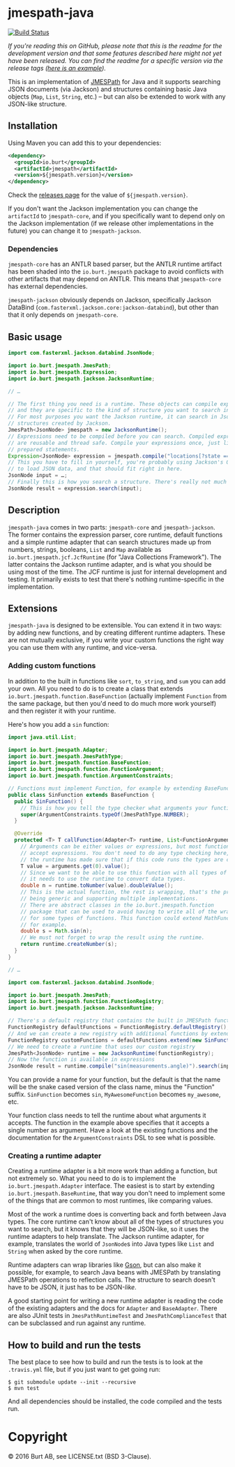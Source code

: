 # jmespath-java

[![Build Status](https://travis-ci.org/burtcorp/jmespath-java.png?branch=master)](https://travis-ci.org/burtcorp/jmespath-java)

_If you're reading this on GitHub, please note that this is the readme for the development version and that some features described here might not yet have been released. You can find the readme for a specific version via the release tags ([here is an example](https://github.com/burtcorp/jmespath-java/releases/tag/jmespath-0.1.0))._

This is an implementation of [JMESPath](http://jmespath.org/) for Java and it supports searching JSON documents (via Jackson) and structures containing basic Java objects (`Map`, `List`, `String`, etc.) – but can also be extended to work with any JSON-like structure.

## Installation

Using Maven you can add this to your dependencies:

```xml
<dependency>
  <groupId>io.burt</groupId>
  <artifactId>jmespath</artifactId>
  <version>${jmespath.version}</version>
</dependency>
```

Check the [releases page](https://github.com/burtcorp/jmespath-java/releases) for the value of `${jmespath.version}`.

If you don't want the Jackson implementation you can change the `artifactId` to `jmespath-core`, and if you specifically want to depend only on the Jackson implementation (if we release other implementations in the future) you can change it to `jmespath-jackson`.

### Dependencies

`jmespath-core` has an ANTLR based parser, but the ANTLR runtime artifact has been shaded into the `io.burt.jmespath` package to avoid conflicts with other artifacts that may depend on ANTLR. This means that `jmespath-core` has external dependencies.

`jmespath-jackson` obviously depends on Jackson, specifically Jackson DataBind (`com.fasterxml.jackson.core:jackson-databind`), but other than that it only depends on `jmespath-core`.

## Basic usage

```java
import com.fasterxml.jackson.databind.JsonNode;

import io.burt.jmespath.JmesPath;
import io.burt.jmespath.Expression;
import io.burt.jmespath.jackson.JacksonRuntime;

// …

// The first thing you need is a runtime. These objects can compile expressions
// and they are specific to the kind of structure you want to search in.
// For most purposes you want the Jackson runtime, it can search in JsonNode
// structures created by Jackson.
JmesPath<JsonNode> jmespath = new JacksonRuntime();
// Expressions need to be compiled before you can search. Compiled expressions
// are reusable and thread safe. Compile your expressions once, just like database
// prepared statements.
Expression<JsonNode> expression = jmespath.compile("locations[?state == 'WA'].name | sort(@) | {WashingtonCities: join(', ', @)}");
// This you have to fill in yourself, you're probably using Jackson's ObjectMapper
// to load JSON data, and that should fit right in here.
JsonNode input = …;
// Finally this is how you search a structure. There's really not much more to it.
JsonNode result = expression.search(input);
```

## Description

`jmespath-java` comes in two parts: `jmespath-core` and `jmespath-jackson`. The former contains the expression parser, core runtime, default functions and a simple runtime adapter that can search structures made up from numbers, strings, booleans, `List` and `Map` available as `io.burt.jmespath.jcf.JcfRuntime` (for "Java Collections Framework"). The latter contains the Jackson runtime adapter, and is what you should be using most of the time. The JCF runtime is just for internal development and testing. It primarily exists to test that there's nothing runtime-specific in the implementation.

## Extensions

`jmespath-java` is designed to be extensible. You can extend it in two ways: by adding new functions, and by creating different runtime adapters. These are not mutually exclusive, if you write your custom functions the right way you can use them with any runtime, and vice-versa.

### Adding custom functions

In addition to the built in functions like `sort`, `to_string`, and `sum` you can add your own. All you need to do is to create a class that extends `io.burt.jmespath.function.BaseFunction` (actually implement `Function` from the same package, but then you'd need to do much more work yourself) and then register it with your runtime.

Here's how you add a `sin` function:

```java
import java.util.List;

import io.burt.jmespath.Adapter;
import io.burt.jmespath.JmesPathType;
import io.burt.jmespath.function.BaseFunction;
import io.burt.jmespath.function.FunctionArgument;
import io.burt.jmespath.function.ArgumentConstraints;

// Functions must implement Function, for example by extending BaseFunction
public class SinFunction extends BaseFunction {
  public SinFunction() {
    // This is how you tell the type checker what arguments your function accepts
    super(ArgumentConstraints.typeOf(JmesPathType.NUMBER);
  }

  @Override
  protected <T> T callFunction(Adapter<T> runtime, List<FunctionArgument<T>> arguments) {
    // Arguments can be either values or expressions, but most functions only
    // accept expressions. You don't need to do any type checking here, the
    // the runtime has made sure that if this code runs the types are correct.
    T value = arguments.get(0).value();
    // Since we want to be able to use this function with all types of inputs
    // it needs to use the runtime to convert data types.
    double n = runtime.toNumber(value).doubleValue();
    // This is the actual function, the rest is wrapping, that's the price of
    // being generic and supporting multiple implementations.
    // There are abstract classes in the io.burt.jmespath.function
    // package that can be used to avoid having to write all of the wrapping
    // for some types of functions. This function could extend MathFunction,
    // for example.
    double s = Math.sin(n);
    // We must not forget to wrap the result using the runtime.
    return runtime.createNumber(s);
  }
}

// …

import com.fasterxml.jackson.databind.JsonNode;

import io.burt.jmespath.JmesPath;
import io.burt.jmespath.function.FunctionRegistry;
import io.burt.jmespath.jackson.JacksonRuntime;

// There's a default registry that contains the built in JMESPath functions
FunctionRegistry defaultFunctions = FunctionRegistry.defaultRegistry();
// And we can create a new registry with additional functions by extending it
FunctionRegistry customFunctions = defaultFunctions.extend(new SinFunction());
// We need to create a runtime that uses our custom registry
JmesPath<JsonNode> runtime = new JacksonRuntime(functionRegistry);
// Now the function is available in expressions
JsonNode result = runtime.compile("sin(measurements.angle)").search(input);
```

You can provide a name for your function, but the default is that the name will be the snake cased version of the class name, minus the "Function" suffix. `SinFunction` becomes `sin`, `MyAwesomeFunction` becomes `my_awesome`, etc.

Your function class needs to tell the runtime about what arguments it accepts. The function in the example above specifies that it accepts a single number as argument. Have a look at the existing functions and the documentation for the `ArgumentConstraints` DSL to see what is possible.

### Creating a runtime adapter

Creating a runtime adapter is a bit more work than adding a function, but not extremely so. What you need to do is to implement the `io.burt.jmespath.Adapter` interface. The easiest is to start by extending `io.burt.jmespath.BaseRuntime`, that way you don't need to implement some of the things that are common to most runtimes, like comparing values.

Most of the work a runtime does is converting back and forth between Java types. The core runtime can't know about all of the types of structures you want to search, but it knows that they will be JSON-like, so it uses the runtime adapters to help translate. The Jackson runtime adapter, for example, translates the world of `JsonNode`s into Java types like `List` and `String` when asked by the core runtime.

Runtime adapters can wrap libraries like [Gson](https://github.com/google/gson), but can also make it possible, for example, to search Java beans with JMESPath by translating JMESPath operations to reflection calls. The structure to search doesn't have to be JSON, it just has to be JSON-_like_.

A good starting point for writing a new runtime adapter is reading the code of the existing adapters and the docs for `Adapter` and `BaseAdapter`. There are also JUnit tests in `JmesPathRuntimeTest` and `JmesPathComplianceTest` that can be subclassed and run against any runtime.

## How to build and run the tests

The best place to see how to build and run the tests is to look at the `.travis.yml` file, but if you just want to get going run:

```
$ git submodule update --init --recursive
$ mvn test
```

And all dependencies should be installed, the code compiled and the tests run.

# Copyright

© 2016 Burt AB, see LICENSE.txt (BSD 3-Clause).
